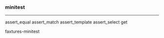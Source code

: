 ### minitest
---

assert_equal
assert_match
assert_template
assert_select
get


faxtures-minitest



```
```


